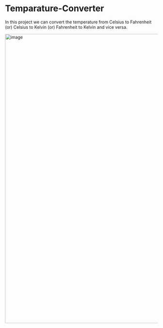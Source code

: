 # Temparature-Converter

In this project we can convert the temperature from Celsius to Fahrenheit (or) Celsius to Kelvin (or) Fahrenheit to Kelvin and vice versa.

<img width="951" alt="image" src="https://github.com/adithyagattadi/Temparature-Converter/assets/122796208/18f42520-96e3-4c8f-94c3-5d3189de90c2">
